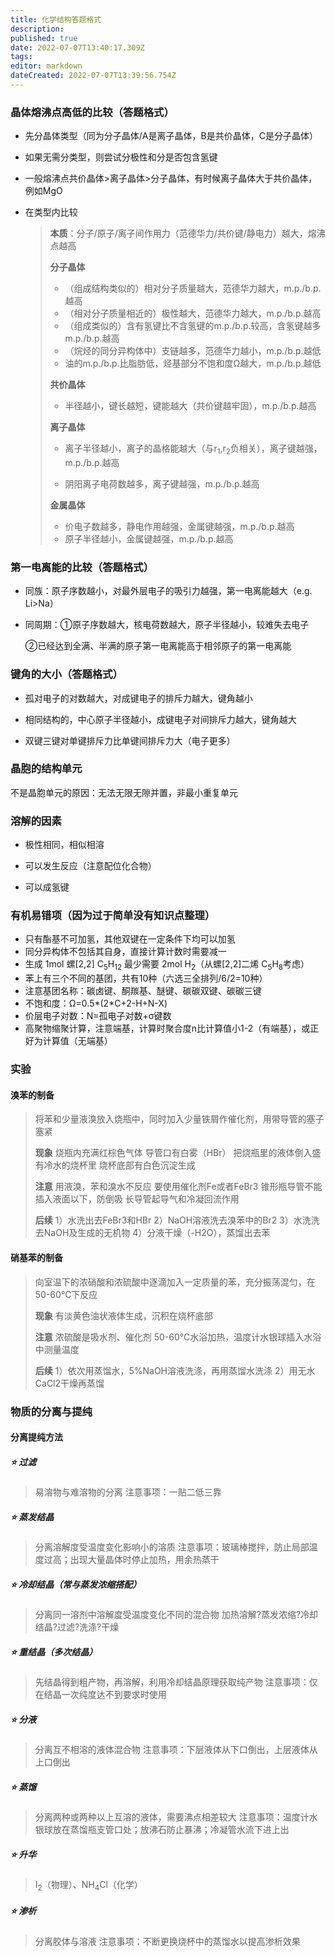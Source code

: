 ```yaml
---
title: 化学结构答题格式
description: 
published: true
date: 2022-07-07T13:40:17.309Z
tags: 
editor: markdown
dateCreated: 2022-07-07T13:39:56.754Z
---
```


### 晶体熔沸点高低的比较（答题格式）

- 先分晶体类型（同为分子晶体/A是离子晶体，B是共价晶体，C是分子晶体）

- 如果无需分类型，则尝试分极性和分是否包含氢键

- 一般熔沸点共价晶体>离子晶体>分子晶体，有时候离子晶体大于共价晶体，例如MgO

- 在类型内比较

  > **本质**：分子/原子/离子间作用力（范德华力/共价键/静电力）越大，熔沸点越高
  >
  > **分子晶体**
  >
  > - （组成结构类似的）相对分子质量越大，范德华力越大，m.p./b.p.越高
  > - （相对分子质量相近的）极性越大，范德华力越大，m.p./b.p.越高
  > - （组成类似的）含有氢键比不含氢键的m.p./b.p.较高，含氢键越多m.p./b.p.越高
  > - （烷烃的同分异构体中）支链越多，范德华力越小，m.p./b.p.越低
  > - 油的m.p./b.p.比脂肪低，烃基部分不饱和度Ω越大，m.p./b.p.越低
  >
  > **共价晶体**
  >
  > - 半径越小，键长越短，键能越大（共价键越牢固），m.p./b.p.越高
  >
  > **离子晶体**
  >
  > - 离子半径越小，离子的晶格能越大（与r<sub>1</sub>,r<sub>2</sub>负相关），离子键越强，m.p./b.p.越高
  >
  > - 阴阳离子电荷数越多，离子键越强，m.p./b.p.越高
  >
  > **金属晶体**
  >
  > - 价电子数越多，静电作用越强，金属键越强，m.p./b.p.越高
  > - 原子半径越小，金属键越强，m.p./b.p.越高

### 第一电离能的比较（答题格式）

- 同族：原子序数越小，对最外层电子的吸引力越强，第一电离能越大（e.g. Li>Na）

- 同周期：①原子序数越大，核电荷数越大，原子半径越小，较难失去电子

   ②已经达到全满、半满的原子第一电离能高于相邻原子的第一电离能

### 键角的大小（答题格式）

- 孤对电子的对数越大，对成键电子的排斥力越大，键角越小

- 相同结构的，中心原子半径越小，成键电子对间排斥力越大，键角越大

- 双键三键对单键排斥力比单键间排斥力大（电子更多）

### 晶胞的结构单元

不是晶胞单元的原因：无法无限无隙并置，非最小重复单元

### 溶解的因素

- 极性相同，相似相溶

- 可以发生反应（注意配位化合物）

- 可以成氢键

### 有机易错项（因为过于简单没有知识点整理）

- 只有酯基不可加氢，其他双键在一定条件下均可以加氢
- 同分异构体不包括其自身，直接计算计数时需要减一
- 生成 1mol 螺[2,2] C<sub>5</sub>H<sub>12</sub> 最少需要 2mol H<sub>2</sub>（从螺[2,2]二烯 C<sub>5</sub>H<sub>8</sub>考虑）
- 苯上有三个不同的基团，共有10种（六选三全排列/6/2=10种）
- 注意基团名称：碳卤键、酮羰基、醚键、碳碳双键、碳碳三键
- 不饱和度：Ω=0.5*(2*C+2-H+N-X)
- 价层电子对数：N=孤电子对数+σ键数
- 高聚物缩聚计算，注意端基，计算时聚合度n比计算值小1-2（有端基），或正好为计算值（无端基）

### 实验

#### 溴苯的制备

> 将苯和少量液溴放入烧瓶中，同时加入少量铁屑作催化剂，用带导管的塞子塞紧
>
> **现象** 烧瓶内充满红棕色气体
> 		导管口有白雾（HBr）
> 		把烧瓶里的液体倒入盛有冷水的烧杯里
> 		烧杯底部有白色沉淀生成
>
> **注意** 用液溴，苯和溴水不反应
> 		要使用催化剂Fe或者FeBr3
> 		锥形瓶导管不能插入液面以下，防倒吸
> 		长导管起导气和冷凝回流作用
>
> **后续** 1）水洗出去FeBr3和HBr
> 		2）NaOH溶液洗去溴苯中的Br2
> 		3）水洗洗去NaOH及生成的无机物
> 		4）分液干燥（-H2O），蒸馏出去苯

#### 硝基苯的制备

> 向室温下的浓硝酸和浓硫酸中逐滴加入一定质量的苯，充分振荡混匀，在50-60℃下反应
>
> **现象** 有淡黄色油状液体生成，沉积在烧杯底部
>
> **注意** 浓硫酸是吸水剂、催化剂
> 		50-60℃水浴加热，温度计水银球插入水浴中测量温度
>
> **后续** 1）依次用蒸馏水，5%NaOH溶液洗涤，再用蒸馏水洗涤
> 		2）用无水CaCl2干燥再蒸馏

### 物质的分离与提纯

#### 分离提纯方法

##### ⭐ 过滤 

> 易溶物与难溶物的分离
> 注意事项：一贴二低三靠

##### ⭐ 蒸发结晶

> 分离溶解度受温度变化影响小的溶质
> 注意事项：玻璃棒搅拌，防止局部温度过高；出现大量晶体时停止加热，用余热蒸干

##### ⭐ 冷却结晶（常与蒸发浓缩搭配）

> 分离同一溶剂中溶解度受温度变化不同的混合物
> 加热溶解?蒸发浓缩?冷却结晶?过滤?洗涤?干燥

##### ⭐ 重结晶（多次结晶）

> 先结晶得到粗产物，再溶解，利用冷却结晶原理获取纯产物
> 注意事项：仅在结晶一次纯度达不到要求时使用

##### ⭐ 分液

> 分离互不相溶的液体混合物
> 注意事项：下层液体从下口倒出，上层液体从上口倒出

##### ⭐ 蒸馏

> 分离两种或两种以上互溶的液体，需要沸点相差较大
> 注意事项：温度计水银球放在蒸馏瓶支管口处；放沸石防止暴沸；冷凝管水流下进上出

##### ⭐ 升华

> I<sub>2</sub>（物理）、NH<sub>4</sub>Cl（化学）

##### ⭐ 渗析

> 分离胶体与溶液
> 注意事项：不断更换烧杯中的蒸馏水以提高渗析效果